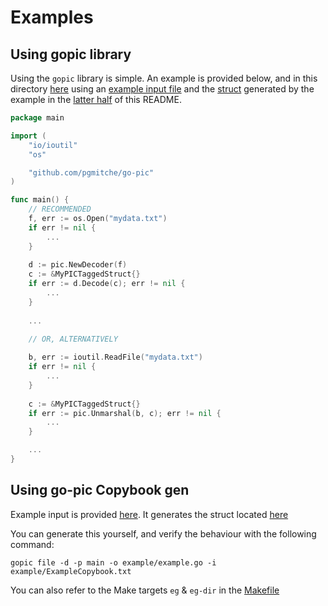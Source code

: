 # Examples

## Using gopic library

Using the `gopic` library is simple. An example is provided below, and in this directory [here](main.go) using an 
[example input file](data.txt) and the [struct](example.go) generated by the example in the [latter half](#using-go-pic-copybook-gen) of this README.

```go
package main

import (
    "io/ioutil"
    "os"

    "github.com/pgmitche/go-pic"
)

func main() {
    // RECOMMENDED
    f, err := os.Open("mydata.txt") 
    if err != nil {
        ...
    }
    
    d := pic.NewDecoder(f)
    c := &MyPICTaggedStruct{}
    if err := d.Decode(c); err != nil {
        ...
    }
    
    ...

    // OR, ALTERNATIVELY
    
    b, err := ioutil.ReadFile("mydata.txt")
    if err != nil {
        ...
    }
    
    c := &MyPICTaggedStruct{}
    if err := pic.Unmarshal(b, c); err != nil {
        ...
    }

    ...
}
```

## Using go-pic Copybook gen

Example input is provided [here](ExampleCopybook.txt). It generates the struct located [here](example.go)

You can generate this yourself, and verify the behaviour with the following command: 
 
```shell script
gopic file -d -p main -o example/example.go -i example/ExampleCopybook.txt
```

You can also refer to the Make targets `eg` & `eg-dir` in the [Makefile](../Makefile)